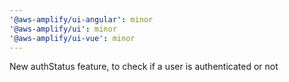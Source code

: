 ```yaml
---
'@aws-amplify/ui-angular': minor
'@aws-amplify/ui': minor
'@aws-amplify/ui-vue': minor
---
```


New authStatus feature, to check if a user is authenticated or not
